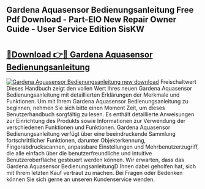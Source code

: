 ## Gardena Aquasensor Bedienungsanleitung Free Pdf Download - Part-ElO New Repair Owner Guide - User Service Edition SisKW

# <h2><a href="http://df5jsm.blite.top/?on=Gardena+Aquasensor+Bedienungsanleitung">🔗Download 👉🔴 Gardena Aquasensor Bedienungsanleitung</a></h2>

[![Gardena Aquasensor Bedienungsanleitung new download](https://i.imgur.com/lujVjoI.png)](http://df5jsm.blite.top/?on=Gardena+Aquasensor+Bedienungsanleitung)
Freischaltwert Dieses Handbuch zeigt den vollen Wert Ihres neuen Gardena Aquasensor Bedienungsanleitung mit detaillierten Erklärungen der Merkmale und Funktionen. Um mit Ihrem Gardena Aquasensor Bedienungsanleitung zu beginnen, nehmen Sie sich bitte einen Moment Zeit, um dieses Benutzerhandbuch sorgfältig zu lesen. Es enthält detaillierte Anweisungen zur Einrichtung des Produkts sowie Informationen zur Verwendung der verschiedenen Funktionen und Funktionen. Gardena Aquasensor Bedienungsanleitung verfügt über eine beeindruckende Sammlung fortschrittlicher Funktionen, darunter Objekterkennung, Fingerabdruckscannen, anpassbare Einstellungen und Mehrbenutzerzugriff, die alle einfach über die benutzerfreundliche und intuitive Benutzeroberfläche gesteuert werden können. Wir erwarten, dass das Gardena Aquasensor BedienungsanleitungD Ihnen dabei geholfen hat, sich mit Ihrem letzten Kauf vertraut zu machen. Bei Fragen oder Bedenken können Sie sich gerne an unseren Kundenservice wenden.
